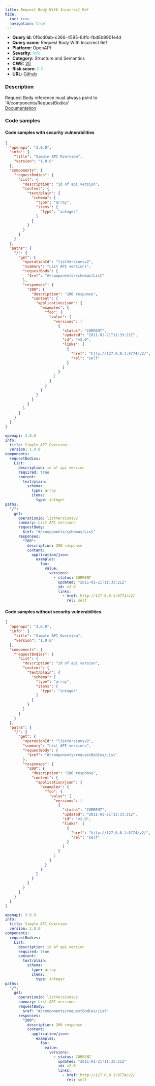 ```yaml
---
title: Request Body With Incorrect Ref
hide:
  toc: true
  navigation: true
---
```


<style>
  .highlight .hll {
    background-color: #ff171742;
  }
  .md-content {
    max-width: 1100px;
    margin: 0 auto;
  }
</style>

-   **Query id:** 0f6cd0ab-c366-4595-84fc-fbd8b9901e4d
-   **Query name:** Request Body With Incorrect Ref
-   **Platform:** OpenAPI
-   **Severity:** <span style="color:#5bc0de">Info</span>
-   **Category:** Structure and Semantics
-   **CWE:** <a href="https://cwe.mitre.org/data/definitions/20.html" onclick="newWindowOpenerSafe(event, 'https://cwe.mitre.org/data/definitions/20.html')">20</a>
-   **Risk score:** <span style="color:#5bc0de">0.0</span>
-   **URL:** [Github](https://github.com/Checkmarx/kics/tree/master/assets/queries/openAPI/3.0/request_body_incorrect_ref)

### Description
Request Body reference must always point to '#/components/RequestBodies'<br>
[Documentation](https://swagger.io/specification/#request-body-object)

### Code samples
#### Code samples with security vulnerabilities
```json title="Positive test num. 1 - json file" hl_lines="30"
{
  "openapi": "3.0.0",
  "info": {
    "title": "Simple API Overview",
    "version": "1.0.0"
  },
  "components": {
    "requestBodies": {
      "List": {
        "description": "id of api version",
        "content": {
          "text/plain": {
            "schema": {
              "type": "array",
              "items": {
                "type": "integer"
              }
            }
          }
        }
      }
    }
  },
  "paths": {
    "/": {
      "get": {
        "operationId": "listVersionsv2",
        "summary": "List API versions",
        "requestBody": {
          "$ref": "#/components/schemas/List"
        },
        "responses": {
          "200": {
            "description": "200 response",
            "content": {
              "application/json": {
                "examples": {
                  "foo": {
                    "value": {
                      "versions": [
                        {
                          "status": "CURRENT",
                          "updated": "2011-01-21T11:33:21Z",
                          "id": "v2.0",
                          "links": [
                            {
                              "href": "http://127.0.0.1:8774/v2/",
                              "rel": "self"
                            }
                          ]
                        }
                      ]
                    }
                  }
                }
              }
            }
          }
        }
      }
    }
  }
}

```
```yaml title="Positive test num. 2 - yaml file" hl_lines="22"
openapi: 3.0.0
info:
  title: Simple API Overview
  version: 1.0.0
components:
  requestBodies:
    List:
      description: id of api version
      required: true
      content:
        text/plain:
          schema:
            type: array
            items:
              type: integer
paths:
  "/":
    get:
      operationId: listVersionsv2
      summary: List API versions
      requestBody:
        $ref: "#/components/schemas/List"
      responses:
        "200":
          description: 200 response
          content:
            application/json:
              examples:
                foo:
                  value:
                    versions:
                      - status: CURRENT
                        updated: "2011-01-21T11:33:21Z"
                        id: v2.0
                        links:
                          - href: http://127.0.0.1:8774/v2/
                            rel: self

```


#### Code samples without security vulnerabilities
```json title="Negative test num. 1 - json file"
{
  "openapi": "3.0.0",
  "info": {
    "title": "Simple API Overview",
    "version": "1.0.0"
  },
  "components": {
    "requestBodies": {
      "List": {
        "description": "id of api version",
        "content": {
          "text/plain": {
            "schema": {
              "type": "array",
              "items": {
                "type": "integer"
              }
            }
          }
        }
      }
    }
  },
  "paths": {
    "/": {
      "get": {
        "operationId": "listVersionsv2",
        "summary": "List API versions",
        "requestBody": {
          "$ref": "#/components/requestBodies/List"
        },
        "responses": {
          "200": {
            "description": "200 response",
            "content": {
              "application/json": {
                "examples": {
                  "foo": {
                    "value": {
                      "versions": [
                        {
                          "status": "CURRENT",
                          "updated": "2011-01-21T11:33:21Z",
                          "id": "v2.0",
                          "links": [
                            {
                              "href": "http://127.0.0.1:8774/v2/",
                              "rel": "self"
                            }
                          ]
                        }
                      ]
                    }
                  }
                }
              }
            }
          }
        }
      }
    }
  }
}

```
```yaml title="Negative test num. 2 - yaml file"
openapi: 3.0.0
info:
  title: Simple API Overview
  version: 1.0.0
components:
  requestBodies:
    List:
      description: id of api version
      required: true
      content:
        text/plain:
          schema:
            type: array
            items:
              type: integer
paths:
  "/":
    get:
      operationId: listVersionsv2
      summary: List API versions
      requestBody:
        $ref: "#/components/requestBodies/List"
      responses:
        "200":
          description: 200 response
          content:
            application/json:
              examples:
                foo:
                  value:
                    versions:
                      - status: CURRENT
                        updated: "2011-01-21T11:33:21Z"
                        id: v2.0
                        links:
                          - href: http://127.0.0.1:8774/v2/
                            rel: self

```


